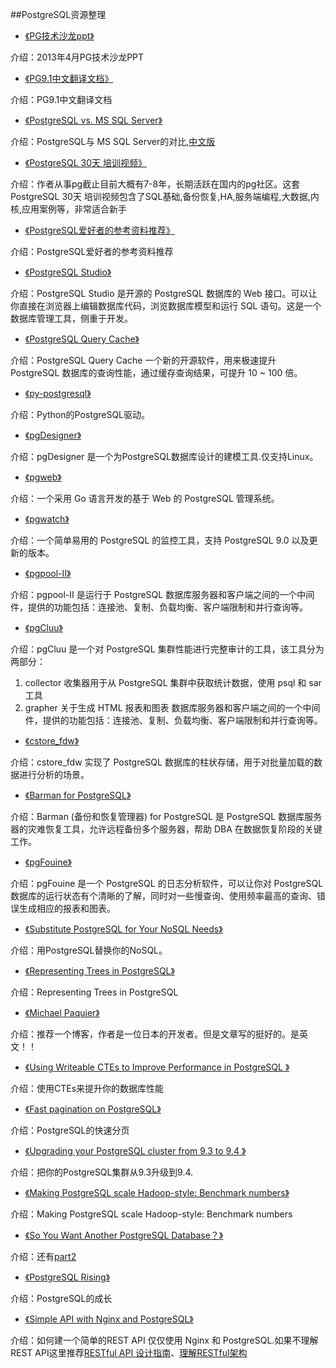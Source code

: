 ##PostgreSQL资源整理

* [《PG技术沙龙ppt》](http://wenku.it168.com/org/145)

介绍：2013年4月PG技术沙龙PPT

* [《PG9.1中文翻译文档》](https://wiki.postgresql.org/wiki/9.1%E6%96%87%E6%A1%A3%E7%BF%BB%E8%AF%91%E9%A1%B9%E7%9B%AE)

介绍：PG9.1中文翻译文档

* [《PostgreSQL vs. MS SQL Server》](http://www.pg-versus-ms.com/)

介绍：PostgreSQL与 MS SQL Server的对比,[中文版](http://www.oschina.net/translate/postgresql-vs-ms-sql-server)

* [《PostgreSQL 30天 培训视频》](http://blog.163.com/digoal@126/blog/static/16387704020141229159715/)

介绍：作者从事pg截止目前大概有7-8年，长期活跃在国内的pg社区。这套PostgreSQL 30天 培训视频包含了SQL基础,备份恢复,HA,服务端编程,大数据,内核,应用案例等，非常适合新手

* [《PostgreSQL爱好者的参考资料推荐》](http://blog.163.com/digoal@126/blog/static/163877040201172183022203/)

介绍：PostgreSQL爱好者的参考资料推荐

* [《PostgreSQL Studio》](http://www.postgresqlstudio.org/)

介绍：PostgreSQL Studio 是开源的 PostgreSQL 数据库的 Web 接口。可以让你直接在浏览器上编辑数据库代码，浏览数据库模型和运行 SQL 语句。这是一个数据库管理工具，侧重于开发。

* [《PostgreSQL Query Cache》](http://code.google.com/p/pqc/)

介绍：PostgreSQL Query Cache 一个新的开源软件，用来极速提升 PostgreSQL 数据库的查询性能，通过缓存查询结果，可提升 10 ~ 100 倍。

* [《py-postgresql》](http://python.projects.pgfoundry.org/)

介绍：Python的PostgreSQL驱动。

* [《pgDesigner》](http://sourceforge.net/projects/pgdesigner/)

介绍：pgDesigner 是一个为PostgreSQL数据库设计的建模工具.仅支持Linux。

* [《pgweb》](https://github.com/sosedoff/pgweb/)

介绍：一个采用 Go 语言开发的基于 Web 的 PostgreSQL 管理系统。

* [《pgwatch》](http://www.cybertec.at/postgresql_produkte/pgwatch-cybertec-enterprise-postgresql-monitor/)

介绍：一个简单易用的 PostgreSQL 的监控工具，支持 PostgreSQL 9.0 以及更新的版本。

* [《pgpool-II》](http://www.pgpool.net/mediawiki/index.php/Main_Page)

介绍：pgpool-II 是运行于 PostgreSQL 数据库服务器和客户端之间的一个中间件，提供的功能包括：连接池、复制、负载均衡、客户端限制和并行查询等。

* [《pgCluu》](http://pgcluu.darold.net/)

介绍：pgCluu 是一个对 PostgreSQL 集群性能进行完整审计的工具，该工具分为两部分：
1. collector 收集器用于从 PostgreSQL 集群中获取统计数据，使用 psql 和 sar 工具
2. grapher 关于生成 HTML 报表和图表 数据库服务器和客户端之间的一个中间件，提供的功能包括：连接池、复制、负载均衡、客户端限制和并行查询等。

* [《cstore_fdw》](https://github.com/citusdata/cstore_fdw)

介绍：cstore_fdw 实现了 PostgreSQL 数据库的柱状存储，用于对批量加载的数据进行分析的场景。

* [《Barman for PostgreSQL》](http://www.pgbarman.org/)

介绍：Barman (备份和恢复管理器) for PostgreSQL 是 PostgreSQL 数据库服务器的灾难恢复工具，允许远程备份多个服务器，帮助 DBA 在数据恢复阶段的关键工作。

* [《pgFouine》](http://www.pgbarman.org/)

介绍：pgFouine 是一个 PostgreSQL 的日志分析软件，可以让你对 PostgreSQL 数据库的运行状态有个清晰的了解，同时对一些慢查询、使用频率最高的查询、错误生成相应的报表和图表。

* [《Substitute PostgreSQL for Your NoSQL Needs》](http://news.dice.com/2014/11/24/substitute-postgresql-nosql-needs/)

介绍：用PostgreSQL替换你的NoSQL。

* [《Representing Trees in PostgreSQL》](http://woss.name/articles/representing-trees-in-postgresql/)

介绍：Representing Trees in PostgreSQL

* [《Michael Paquier》](http://michael.otacoo.com/)

介绍：推荐一个博客，作者是一位日本的开发者。但是文章写的挺好的。是英文！！

* [《Using Writeable CTEs to Improve Performance in PostgreSQL 》](http://omniti.com/seeds/writable-ctes-improve-performance)

介绍：使用CTEs来提升你的数据库性能

* [《Fast pagination on PostgreSQL》](http://chrisdone.com/posts/postgresql-pagination )

介绍：PostgreSQL的快速分页

* [《Upgrading your PostgreSQL cluster from 9.3 to 9.4 》](https://www.florian-schlachter.de/post/upgrading-postgres-9-3-9-4/)

介绍：把你的PostgreSQL集群从9.3升级到9.4.

* [《Making PostgreSQL scale Hadoop-style: Benchmark numbers》](http://www.citusdata.com/blog/86-making-postgresql-scale-hadoop-style)

介绍：Making PostgreSQL scale Hadoop-style: Benchmark numbers

* [《So You Want Another PostgreSQL Database？》](http://engineroom.trackmaven.com/blog/so-you-want-another-postgresql-database-part-1)

介绍：还有[part2](http://engineroom.trackmaven.com/blog/so-you-want-another-postgresql-database-part-2/)

* [《PostgreSQL Rising》](http://rob.conery.io/2012/07/19/postgresql-rising/)

介绍：PostgreSQL的成长

* [《Simple API with Nginx and PostgreSQL》](http://rny.io/nginx/postgresql/2013/07/26/simple-api-with-nginx-and-postgresql.html)

介绍：如何建一个简单的REST API 仅仅使用 Nginx 和 PostgreSQL.如果不理解REST API这里推荐[RESTful API 设计指南](http://www.ruanyifeng.com/blog/2014/05/restful_api.html)、[理解RESTful架构](http://www.ruanyifeng.com/blog/2011/09/restful.html)
